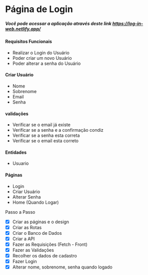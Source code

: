 # Página de Login

##### Você pode acessar a aplicação através deste link https://log-in-web.netlify.app/

#### Requisitos Funcionais

- Realizar o Login do Usuário
- Poder criar um novo Usuário
- Poder alterar a senha do Usuário

#### Criar Usuário

- Nome
- Sobrenome
- Email
- Senha

#### validações

- Verificar se o email já existe
- Verificar se a senha e a confirmação condiz
- Verificar se a senha esta correta
- Verificar se o email esta correto

#### Entidades

- Usuario

#### Páginas

- Login
- Criar Usuário
- Alterar Senha
- Home (Quando Logar)

Passo a Passo

- [x] Criar as páginas e o design
- [x] Criar as Rotas
- [x] Criar o Banco de Dados
- [x] Criar a API
- [x] Fazer as Requisições (Fetch - Front)
- [x] Fazer as Validações
- [x] Recolher os dados de cadastro
- [x] Fazer Login
- [x] Alterar nome, sobrenome, senha quando logado